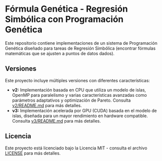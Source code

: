 # Fórmula Genética - Regresión Simbólica con Programación Genética

Este repositorio contiene implementaciones de un sistema de Programación Genética diseñado para tareas de Regresión Simbólica (encontrar fórmulas matemáticas que se ajusten a puntos de datos dados).

## Versiones

Este proyecto incluye múltiples versiones con diferentes características:

*   **v2:** Implementación basada en CPU que utiliza un modelo de islas, OpenMP para paralelismo y varias características avanzadas como parámetros adaptativos y optimización de Pareto. Consulta [v2/README.md](v2/README.md) para más detalles.
*   **v3:** Implementación acelerada por GPU (CUDA) basada en el modelo de islas, diseñada para un mayor rendimiento en hardware compatible. Consulta [v3/README.md](v3/README.md) para más detalles.

## Licencia

Este proyecto está licenciado bajo la Licencia MIT - consulta el archivo [LICENSE](LICENSE) para más detalles.
